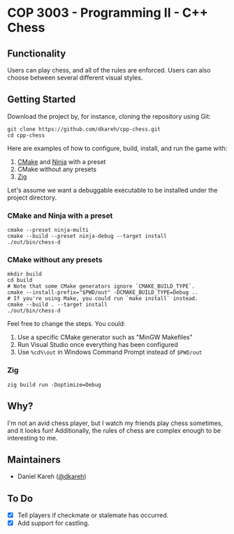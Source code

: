 # COP 3003 - Programming II - C++ Chess

## Functionality

Users can play chess, and all of the rules are enforced.
Users can also choose between several different visual styles.

## Getting Started

Download the project by, for instance, cloning the repository using Git:

```shell
git clone https://github.com/dkareh/cpp-chess.git
cd cpp-chess
```

Here are examples of how to configure, build, install, and run the game with:
1. [CMake](https://cmake.org/) and [Ninja](https://ninja-build.org/) with a preset
2. CMake without any presets
3. [Zig](https://ziglang.org/)

Let's assume we want a debuggable executable to be installed under the project directory.

### CMake and Ninja with a preset

```shell
cmake --preset ninja-multi
cmake --build --preset ninja-debug --target install
./out/bin/chess-d
```

### CMake without any presets

```shell
mkdir build
cd build
# Note that some CMake generators ignore `CMAKE_BUILD_TYPE`.
cmake --install-prefix="$PWD/out" -DCMAKE_BUILD_TYPE=Debug ..
# If you're using Make, you could run `make install` instead.
cmake --build . --target install
./out/bin/chess-d
```

Feel free to change the steps. You could:

1. Use a specific CMake generator such as "MinGW Makefiles"
2. Run Visual Studio once everything has been configured
3. Use `%cd%\out` in Windows Command Prompt instead of `$PWD/out`

### Zig

```shell
zig build run -Doptimize=Debug
```

## Why?

I'm not an avid chess player, but I watch my friends play chess sometimes, and it looks fun!
Additionally, the rules of chess are complex enough to be interesting to me.

## Maintainers

- Daniel Kareh ([@dkareh](https://github.com/dkareh))

## To Do

- [X] Tell players if checkmate or stalemate has occurred.
- [X] Add support for castling.

